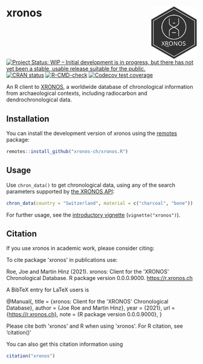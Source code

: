 
# xronos <a href="https://r.xronos.ch"><img src="man/figures/logo.svg" align="right" height="139" /></a>

<!-- badges: start -->
[![Project Status: WIP – Initial development is in progress, but there has not yet been a stable, usable release suitable for the public.](https://www.repostatus.org/badges/latest/wip.svg)](https://www.repostatus.org/#wip)
[![CRAN status](https://www.r-pkg.org/badges/version/xronos)](https://CRAN.R-project.org/package=xronos)
[![R-CMD-check](https://github.com/xronos-ch/xronos.R/workflows/R-CMD-check/badge.svg)](https://github.com/xronos-ch/xronos.R/actions)
[![Codecov test coverage](https://codecov.io/gh/xronos-ch/xronos.R/branch/master/graph/badge.svg)](https://codecov.io/gh/xronos-ch/xronos.R?branch=master)
<!-- badges: end -->

An R client to [XRONOS](https://xronos.ch), a worldwide database of chronological information from archaeological contexts, including radiocarbon and dendrochronological data.

## Installation

You can install the development version of xronos using the [remotes](https://remotes.r-lib.org/) package:

``` r
remotes::install_github("xronos-ch/xronos.R")
```

<!--
You can install the released version of xronos from [CRAN](https://CRAN.R-project.org) with:

``` r
install.packages("xronos")
```
-->

## Usage

Use `chron_data()` to get chronological data, using any of the search parameters supported by [the XRONOS API](https://xronos.ch/api):

``` r
chron_data(country = "Switzerland", material = c("charcoal", "bone"))
```

For further usage, see the [introductory vignette](https://xronos-ch.github.io/xronos.R/articles/xronos.html) (`vignette("xronos")`).

## Citation

If you use xronos in academic work, please consider citing:

To cite package 'xronos' in publications use:

  Roe, Joe and Martin Hinz (2021). xronos: Client for the 'XRONOS' Chronological Database. R package version 0.0.0.9000.
  https://r.xronos.ch

A BibTeX entry for LaTeX users is

  @Manual{,
    title = {xronos: Client for the 'XRONOS' Chronological Database},
    author = {Joe Roe and Martin Hinz},
    year = {2021},
    url = {https://r.xronos.ch},
    note = {R package version 0.0.0.9000},
  }
  
Please cite both 'xronos' and R when using 'xronos'. For R citation, see ‘citation()’

You can also get this citation information using 

``` r
citation("xronos")
```

